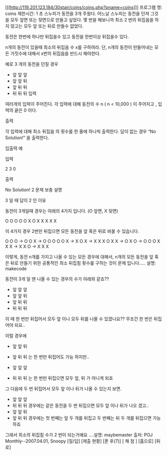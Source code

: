 [[[http://119.201.123.184/30stair/coins/coins.php?pname=coins]]]
프로그램 명: coins
제한시간: 1 초
스누피가 동전을 3개 주웠다. 어느날 스누피는 동전을 던져 그것을 모두 앞면 또는 뒷면으로 만들고 싶었다. 몇 번을 해보니까 최소 2 번의 뒤집음을 하지 않고는 모두 앞 또는 뒤로 만들수 없었다.

동전은 한번에 하나만 뒤집을수 있고 동전을 한번이상 뒤집을수 있다.

n개의 동전이 있을때 최소의 뒤집음 수 x를 구하여라. 단, n개의 동전이 만들어내는 모든 가짓수에 대해서 x번의 뒤집음을 반드시 해야한다.

예로 3 개의 동전을 던질 경우

- 앞 앞 앞
- 앞 앞 뒤
- 앞 뒤 뒤
- 뒤 뒤 뒤
입력

여러개의 입력이 주어진다.
각 입력에 대해 동전의 수 n ( n < 10,000 ) 이 주어지고 , 입력의 끝은 0 이다.

출력

각 입력에 대해 최소 뒤집음 의 횟수를 한 줄에 하나씩 출력한다.
답이 없는 경우 “No Solution!” 을 출력한다.

입출력 예

입력

2
3
0

출력

No Solution!
2
문제 보충 설명

3 일 때 답이 2 인 이유

동전이 3개일때 경우는 아래의 4가지 입니다.
(O 앞면, X 뒷면)

O O O
O O X
O X X
X X X

이 4가지 경우 2번만 뒤집으면 모든 동전을 앞 혹은 뒤로 바꿀 수 있습니다.

O O O -> O O X -> O O O
O O X -> X O X -> X X X
O X X -> O X O -> O O O
X X X -> X X O -> X X X

이렇게, 동전 n개를 가지고 나올 수 있는 모든 경우에 대해서, n개의 모든 동전을 앞 혹은 뒤로 만들기 위한 공통적인 최소 뒤집힘
횟수를 구하는 것이 문제 입니다..... 설명: makecode



동전이 3개 일 땐 나올 수 있는 경우의 수가 아래와 같죠??

- 앞 앞 앞
- 앞 앞 뒤
- 앞 뒤 뒤
- 뒤 뒤 뒤

이 때 한 번만 뒤집어서 모두 앞 이나 모두 뒤를 나올 수 있겠나요??
무조건 한 번은 뒤집어야 되요..

이럴 경우에
- 앞 앞 뒤
- 앞 뒤 뒤
는 한 번만 뒤집어도 가능 하지만..

- 앞 앞 앞
- 뒤 뒤 뒤
는 한 번만 뒤집으면 모두 앞, 뒤 가 아니게 되죠

그 다음에 두 번 뒤집어서 모두 앞 이나 뒤가 나올 수 있는지 보면.
- 앞 앞 앞
- 뒤 뒤 뒤
경우에는 같은 동전을 두 번 뒤집으면 모두 앞 이나 뒤가 나오 겠고..
- 앞 앞 뒤
- 앞 뒤 뒤
경우에는 첫 번째는 앞 두 개를 뒤집고 두 번째는 뒤 두 개를 뒤집으면 가능하죠

그래서 최소의 뒤집힘 수가 2 번이 되는거예요 ....설명: maybemaster
출처: POJ Monthly--2007.04.01, Snoopy
[질/답] [제출 현황] [푼 후(7)]
[ 채 점 ] [홈으로]  [뒤 로]